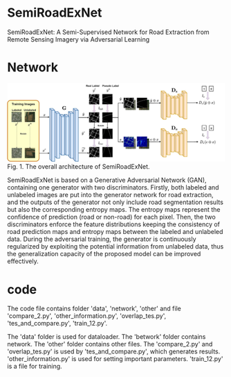 # SemiRoadExNet

SemiRoadExNet: A Semi-Supervised Network for Road Extraction from Remote Sensing Imagery via Adversarial Learning

# Network

![](./other/framework.jpg 'framework')
Fig. 1. The overall architecture of SemiRoadExNet.

SemiRoadExNet is based on a Generative Adversarial Network (GAN),  containing one generator with two discriminators. Firstly, both labeled and unlabeled images are put into the generator network for road extraction, and the outputs of the generator not only include road segmentation results but also the corresponding entropy maps. The entropy maps represent the confidence of prediction (road or non-road) for each pixel. Then, the two discriminators enforce the feature distributions keeping the consistency of road prediction maps and entropy maps between the labeled and unlabeled data. During the adversarial training, the generator is continuously regularized by exploiting the potential information from unlabeled data, thus the generalization capacity of the proposed model can be improved effectively.

# code

The code file contains folder 'data', 'network', 'other' and file 'compare_2.py', 'other_information.py', 'overlap_tes.py', 'tes_and_compare.py', 'train_12.py'. 

The 'data' folder is used for dataloader. The 'betwork' folder contains network. The 'other' folder contains other files. The 'compare_2.py' and 'overlap_tes.py' is used by 'tes_and_compare.py', which generates results. 'other_information.py' is used for setting important parameters. 'train_12.py' is a file for training.